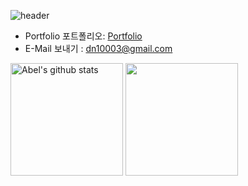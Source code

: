 ![header](https://capsule-render.vercel.app/api?type=waving&color=7F7FD5&text=%20Abel%20%20&height=200&fontSize=90&fontColor=ffffff)


- Portfolio 포트폴리오: [Portfolio](https://portfolio-abel.netlify.app)
- E-Mail 보내기 : dn10003@gmail.com

<a href="https://github.com/kdn0325"><img align="center" style="height:180px" src="https://github-readme-stats.vercel.app/api?username=kdn0325&show_icons=true&include_all_commits=true&hide_border=true&bg_color=30,7F7FD5,86A8E7,91eae4&title_color=fff&text_color=fff" alt="Abel's github stats" /></a>
<a href="https://github.com/kdn0325"><img align="center" style="height:180px" src="https://github-readme-stats.vercel.app/api/top-langs/?username=kdn0325&layout=compact&hide_border=true&bg_color=30,91eae4,86A8E7&title_color=fff&text_color=fff" /></a> 

